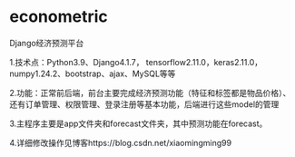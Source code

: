 # econometric
Django经济预测平台

1.技术点：Python3.9、Django4.1.7， tensorflow2.11.0，keras2.11.0，numpy1.24.2、bootstrap、ajax、MySQL等等

2.功能：正常前后端，前台主要完成经济预测功能（特征和标签都是物品价格）、还有订单管理、权限管理、登录注册等基本功能，后端进行这些model的管理 

3.主程序主要是app文件夹和forecast文件夹，其中预测功能在forecast。

4.详细修改操作见博客https://blog.csdn.net/xiaomingming99
